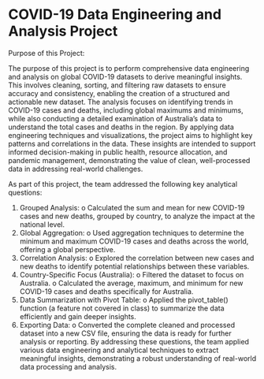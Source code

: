 # COVID-19 Data Engineering and Analysis Project
Purpose of this Project:

The purpose of this project is to perform comprehensive data engineering and analysis on global COVID-19 datasets to derive meaningful insights. This involves cleaning, sorting, and filtering raw datasets to ensure accuracy and consistency, enabling the creation of a structured and actionable new dataset. The analysis focuses on identifying trends in COVID-19 cases and deaths, including global maximums and minimums, while also conducting a detailed examination of Australia’s data to understand the total cases and deaths in the region.
By applying data engineering techniques and visualizations, the project aims to highlight key patterns and correlations in the data. These insights are intended to support informed decision-making in public health, resource allocation, and pandemic management, demonstrating the value of clean, well-processed data in addressing real-world challenges.

As part of this project, the team addressed the following key analytical questions:
1.    Grouped Analysis:
o    Calculated the sum and mean for new COVID-19 cases and new deaths, grouped by country, to analyze the impact at the national level.
2.    Global Aggregation:
o    Used aggregation techniques to determine the minimum and maximum COVID-19 cases and deaths across the world, offering a global perspective.
3.    Correlation Analysis:
o    Explored the correlation between new cases and new deaths to identify potential relationships between these variables.
4.    Country-Specific Focus (Australia):
o    Filtered the dataset to focus on Australia.
o    Calculated the average, maximum, and minimum for new COVID-19 cases and deaths specifically for Australia.
5.    Data Summarization with Pivot Table:
o    Applied the pivot_table() function (a feature not covered in class) to summarize the data efficiently and gain deeper insights.
6.    Exporting Data:
o    Converted the complete cleaned and processed dataset into a new CSV file, ensuring the data is ready for further analysis or reporting.
By addressing these questions, the team applied various data engineering and analytical techniques to extract meaningful insights, demonstrating a robust understanding of real-world data processing and analysis.
